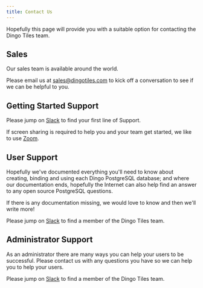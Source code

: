 ```yaml
---
title: Contact Us
---
```


Hopefully this page will provide you with a suitable option for contacting the Dingo Tiles team.

## Sales

Our sales team is available around the world.

Please email us at [sales@dingotiles.com](sales@dingotiles.com) to kick off a conversation to see if we can be helpful to you.

## Getting Started Support

Please jump on [Slack](https://slack.dingotiles.com) to find your first line of Support.

If screen sharing is required to help you and your team get started, we like to use [Zoom](https://zoom.us).

## User Support

Hopefully we've documented everything you'll need to know about creating, binding and using each Dingo PostgreSQL database; and where our documentation ends, hopefully the Internet can also help find an answer to any open source PostgreSQL questions.

If there is any documentation missing, we would love to know and then we'll write more!

Please jump on [Slack](https://slack.dingotiles.com) to find a member of the Dingo Tiles team.

## Administrator Support

As an administrator there are many ways you can help your users to be successful. Please contact us with any questions you have so we can help you to help your users.

Please jump on [Slack](https://slack.dingotiles.com) to find a member of the Dingo Tiles team.
